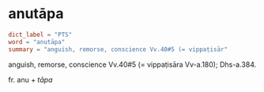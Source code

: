 # anutāpa

``` toml
dict_label = "PTS"
word = "anutāpa"
summary = "anguish, remorse, conscience Vv.40#5 (= vippaṭisār"
```

anguish, remorse, conscience Vv.40#5 (= vippaṭisāra Vv\-a.180); Dhs\-a.384.

fr. anu \+ *tāpa*

